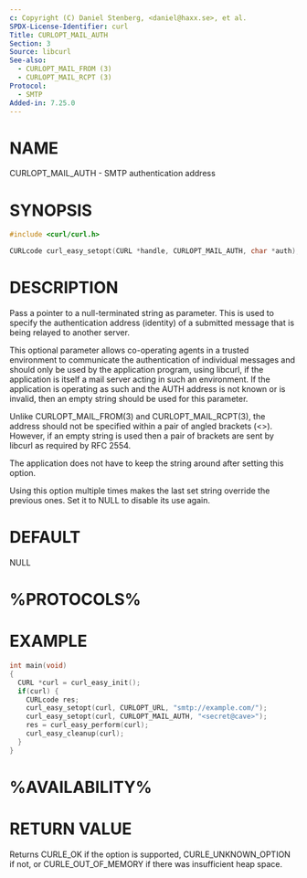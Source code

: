 ```yaml
---
c: Copyright (C) Daniel Stenberg, <daniel@haxx.se>, et al.
SPDX-License-Identifier: curl
Title: CURLOPT_MAIL_AUTH
Section: 3
Source: libcurl
See-also:
  - CURLOPT_MAIL_FROM (3)
  - CURLOPT_MAIL_RCPT (3)
Protocol:
  - SMTP
Added-in: 7.25.0
---
```


# NAME

CURLOPT_MAIL_AUTH - SMTP authentication address

# SYNOPSIS

~~~c
#include <curl/curl.h>

CURLcode curl_easy_setopt(CURL *handle, CURLOPT_MAIL_AUTH, char *auth);
~~~

# DESCRIPTION

Pass a pointer to a null-terminated string as parameter. This is used to
specify the authentication address (identity) of a submitted message that is
being relayed to another server.

This optional parameter allows co-operating agents in a trusted environment to
communicate the authentication of individual messages and should only be used
by the application program, using libcurl, if the application is itself a mail
server acting in such an environment. If the application is operating as such
and the AUTH address is not known or is invalid, then an empty string should
be used for this parameter.

Unlike CURLOPT_MAIL_FROM(3) and CURLOPT_MAIL_RCPT(3), the address should not
be specified within a pair of angled brackets (\<\>). However, if an empty
string is used then a pair of brackets are sent by libcurl as required by RFC
2554.

The application does not have to keep the string around after setting this
option.

Using this option multiple times makes the last set string override the
previous ones. Set it to NULL to disable its use again.

# DEFAULT

NULL

# %PROTOCOLS%

# EXAMPLE

~~~c
int main(void)
{
  CURL *curl = curl_easy_init();
  if(curl) {
    CURLcode res;
    curl_easy_setopt(curl, CURLOPT_URL, "smtp://example.com/");
    curl_easy_setopt(curl, CURLOPT_MAIL_AUTH, "<secret@cave>");
    res = curl_easy_perform(curl);
    curl_easy_cleanup(curl);
  }
}
~~~

# %AVAILABILITY%

# RETURN VALUE

Returns CURLE_OK if the option is supported, CURLE_UNKNOWN_OPTION if not, or
CURLE_OUT_OF_MEMORY if there was insufficient heap space.
